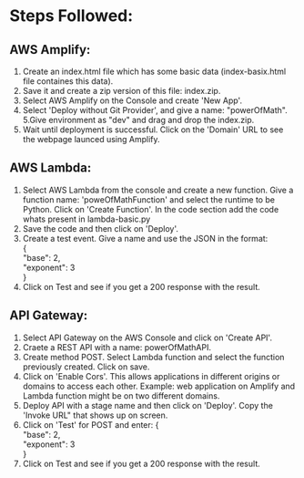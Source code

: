 # Steps Followed:

## AWS Amplify:
1. Create an index.html file which has some basic data (index-basix.html file containes this data). <br />
2. Save it and create a zip version of this file: index.zip.  <br />
3. Select AWS Amplify on the Console and create 'New App'.  <br />
4. Select 'Deploy without Git Provider', and give a name: "powerOfMath".  <br />
5.Give environment as "dev" and drag and drop the index.zip.  <br />
6. Wait until deployment is successful. Click on the 'Domain' URL to see the webpage launced using Amplify.  <br />

## AWS Lambda:
1. Select AWS Lambda from the console and create a new function. Give a function name: 'poweOfMathFunction' and select the runtime to be Python. Click on 'Create Function'. In the code section add the code whats present in lambda-basic.py  <br />
2. Save the code and then click on 'Deploy'.  <br />
3. Create a test event. Give a name and use the JSON in the format:  <br />
   {  <br />
   "base": 2,  <br />
   "exponent": 3  <br />
   }  <br />
4. Click on Test and see if you get a 200 response with the result.  <br />

 ## API Gateway:  <br />
 1. Select API Gateway on the AWS Console and click on 'Create API'.  <br />
 2. Craete a REST API with a name: powerOfMathAPI. <br />
 3. Create method POST. Select Lambda function and select the function previously created. Click on save. <br />
 4. Click on 'Enable Cors'. This allows applications in different origins or domains to access each other. Example: web application on Amplify and Lambda function might be on two different domains. <br />
 5. Deploy API with a stage name and then click on 'Deploy'. Copy the 'Invoke URL" that shows up on screen. <br />
 6. Click on 'Test' for POST and enter:
    {  <br />
   "base": 2,  <br />
   "exponent": 3  <br />
   }  <br />
 7. Click on Test and see if you get a 200 response with the result.  <br />


